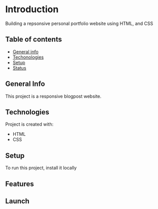 # Introduction

Building a repsonsive personal portfolio website using HTML, and CSS

## Table of contents

* [General info](#general-info)
* [Techonologies](#technologies)
* [Setup](#setup)
* [Status](#status)

## General Info
This project is a responsive blogpost website.
## Technologies
Project is created with:
* HTML
* CSS

## Setup
To run this project, install it locally 

## Features

## Launch

